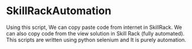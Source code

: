 # SkillRackAutomation

Using this script, We can copy paste code from internet in SkillRack. 
We can also copy code from the view solution in Skill Rack (fully automated).
This scripts are written using python selenium and It is purely automation.
